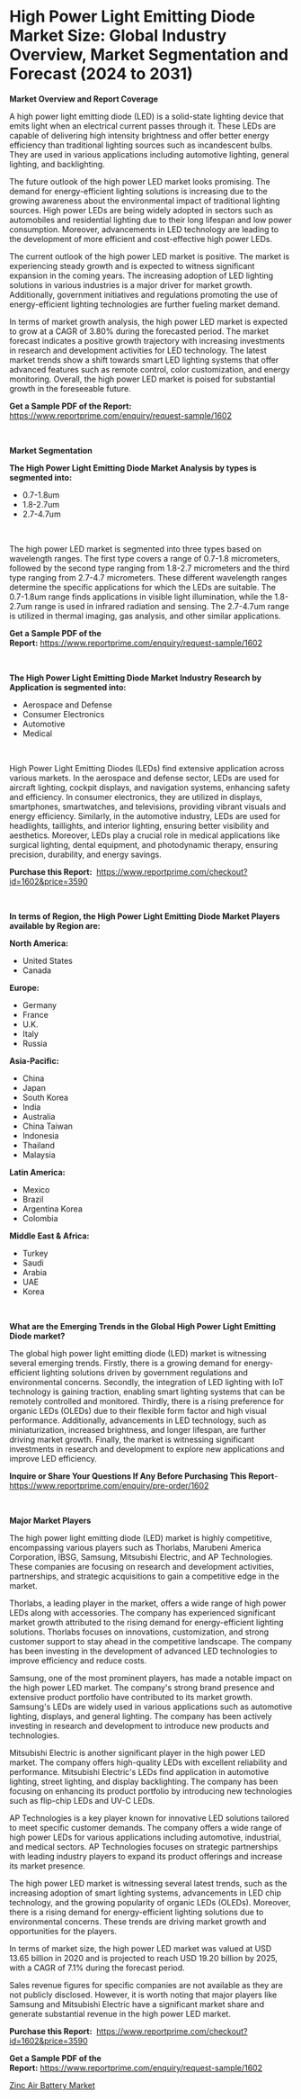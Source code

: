 <p><h1>High Power Light Emitting Diode Market Size: Global Industry Overview, Market Segmentation and Forecast (2024 to 2031)</h1></p><p><strong>Market Overview and Report Coverage</strong></p>
<p><p>A high power light emitting diode (LED) is a solid-state lighting device that emits light when an electrical current passes through it. These LEDs are capable of delivering high intensity brightness and offer better energy efficiency than traditional lighting sources such as incandescent bulbs. They are used in various applications including automotive lighting, general lighting, and backlighting.</p><p>The future outlook of the high power LED market looks promising. The demand for energy-efficient lighting solutions is increasing due to the growing awareness about the environmental impact of traditional lighting sources. High power LEDs are being widely adopted in sectors such as automobiles and residential lighting due to their long lifespan and low power consumption. Moreover, advancements in LED technology are leading to the development of more efficient and cost-effective high power LEDs.</p><p>The current outlook of the high power LED market is positive. The market is experiencing steady growth and is expected to witness significant expansion in the coming years. The increasing adoption of LED lighting solutions in various industries is a major driver for market growth. Additionally, government initiatives and regulations promoting the use of energy-efficient lighting technologies are further fueling market demand.</p><p>In terms of market growth analysis, the high power LED market is expected to grow at a CAGR of 3.80% during the forecasted period. The market forecast indicates a positive growth trajectory with increasing investments in research and development activities for LED technology. The latest market trends show a shift towards smart LED lighting systems that offer advanced features such as remote control, color customization, and energy monitoring. Overall, the high power LED market is poised for substantial growth in the foreseeable future.</p></p>
<p><strong>Get a Sample PDF of the Report:</strong> <a href="https://www.reportprime.com/enquiry/request-sample/1602">https://www.reportprime.com/enquiry/request-sample/1602</a></p>
<p>&nbsp;</p>
<p><strong>Market Segmentation</strong></p>
<p><strong>The High Power Light Emitting Diode Market Analysis by types is segmented into:</strong></p>
<p><ul><li>0.7-1.8um</li><li>1.8-2.7um</li><li>2.7-4.7um</li></ul></p>
<p>&nbsp;</p>
<p><p>The high power LED market is segmented into three types based on wavelength ranges. The first type covers a range of 0.7-1.8 micrometers, followed by the second type ranging from 1.8-2.7 micrometers and the third type ranging from 2.7-4.7 micrometers. These different wavelength ranges determine the specific applications for which the LEDs are suitable. The 0.7-1.8um range finds applications in visible light illumination, while the 1.8-2.7um range is used in infrared radiation and sensing. The 2.7-4.7um range is utilized in thermal imaging, gas analysis, and other similar applications.</p></p>
<p><strong>Get a Sample PDF of the Report:</strong>&nbsp;<a href="https://www.reportprime.com/enquiry/request-sample/1602">https://www.reportprime.com/enquiry/request-sample/1602</a></p>
<p>&nbsp;</p>
<p><strong>The High Power Light Emitting Diode Market Industry Research by Application is segmented into:</strong></p>
<p><ul><li>Aerospace and Defense</li><li>Consumer Electronics</li><li>Automotive</li><li>Medical</li></ul></p>
<p>&nbsp;</p>
<p><p>High Power Light Emitting Diodes (LEDs) find extensive application across various markets. In the aerospace and defense sector, LEDs are used for aircraft lighting, cockpit displays, and navigation systems, enhancing safety and efficiency. In consumer electronics, they are utilized in displays, smartphones, smartwatches, and televisions, providing vibrant visuals and energy efficiency. Similarly, in the automotive industry, LEDs are used for headlights, taillights, and interior lighting, ensuring better visibility and aesthetics. Moreover, LEDs play a crucial role in medical applications like surgical lighting, dental equipment, and photodynamic therapy, ensuring precision, durability, and energy savings.</p></p>
<p><strong>Purchase this Report:</strong>&nbsp; <a href="https://www.reportprime.com/checkout?id=1602&price=3590">https://www.reportprime.com/checkout?id=1602&price=3590</a></p>
<p>&nbsp;</p>
<p><strong>In terms of Region, the High Power Light Emitting Diode Market Players available by Region are:</strong></p>
<p>
    <p> <strong> North America: </strong>
        <ul>
            <li>United States</li>
            <li>Canada</li>
        </ul>
        </p> 
    <p> <strong> Europe: </strong>
        <ul>
            <li>Germany</li>
            <li>France</li>
            <li>U.K.</li>
            <li>Italy</li>
            <li>Russia</li>
        </ul>
        </p> 
    <p> <strong> Asia-Pacific: </strong>
        <ul>
            <li>China</li>
            <li>Japan</li>
            <li>South Korea</li>
            <li>India</li>
            <li>Australia</li>
            <li>China Taiwan</li>
            <li>Indonesia</li>
            <li>Thailand</li>
            <li>Malaysia</li>
        </ul>
        </p> 
    <p> <strong> Latin America: </strong>
        <ul>
            <li>Mexico</li>
            <li>Brazil</li>
            <li>Argentina Korea</li>
            <li>Colombia</li>
        </ul>
        </p> 
    <p> <strong> Middle East & Africa: </strong>
        <ul>
            <li>Turkey</li>
            <li>Saudi</li>
            <li>Arabia</li>
            <li>UAE</li>
            <li>Korea</li>
        </ul>
    </p>
    </p>
<p>&nbsp;</p>
<p><strong>What are the Emerging Trends in the Global High Power Light Emitting Diode market?</strong></p>
<p><p>The global high power light emitting diode (LED) market is witnessing several emerging trends. Firstly, there is a growing demand for energy-efficient lighting solutions driven by government regulations and environmental concerns. Secondly, the integration of LED lighting with IoT technology is gaining traction, enabling smart lighting systems that can be remotely controlled and monitored. Thirdly, there is a rising preference for organic LEDs (OLEDs) due to their flexible form factor and high visual performance. Additionally, advancements in LED technology, such as miniaturization, increased brightness, and longer lifespan, are further driving market growth. Finally, the market is witnessing significant investments in research and development to explore new applications and improve LED efficiency.</p></p>
<p><strong>Inquire or Share Your Questions If Any Before Purchasing This Report</strong>- <a href="https://www.reportprime.com/enquiry/pre-order/1602">https://www.reportprime.com/enquiry/pre-order/1602</a></p>
<p>&nbsp;</p>
<p><strong>Major Market Players</strong></p>
<p><p>The high power light emitting diode (LED) market is highly competitive, encompassing various players such as Thorlabs, Marubeni America Corporation, IBSG, Samsung, Mitsubishi Electric, and AP Technologies. These companies are focusing on research and development activities, partnerships, and strategic acquisitions to gain a competitive edge in the market.</p><p>Thorlabs, a leading player in the market, offers a wide range of high power LEDs along with accessories. The company has experienced significant market growth attributed to the rising demand for energy-efficient lighting solutions. Thorlabs focuses on innovations, customization, and strong customer support to stay ahead in the competitive landscape. The company has been investing in the development of advanced LED technologies to improve efficiency and reduce costs.</p><p>Samsung, one of the most prominent players, has made a notable impact on the high power LED market. The company's strong brand presence and extensive product portfolio have contributed to its market growth. Samsung's LEDs are widely used in various applications such as automotive lighting, displays, and general lighting. The company has been actively investing in research and development to introduce new products and technologies.</p><p>Mitsubishi Electric is another significant player in the high power LED market. The company offers high-quality LEDs with excellent reliability and performance. Mitsubishi Electric's LEDs find application in automotive lighting, street lighting, and display backlighting. The company has been focusing on enhancing its product portfolio by introducing new technologies such as flip-chip LEDs and UV-C LEDs.</p><p>AP Technologies is a key player known for innovative LED solutions tailored to meet specific customer demands. The company offers a wide range of high power LEDs for various applications including automotive, industrial, and medical sectors. AP Technologies focuses on strategic partnerships with leading industry players to expand its product offerings and increase its market presence.</p><p>The high power LED market is witnessing several latest trends, such as the increasing adoption of smart lighting systems, advancements in LED chip technology, and the growing popularity of organic LEDs (OLEDs). Moreover, there is a rising demand for energy-efficient lighting solutions due to environmental concerns. These trends are driving market growth and opportunities for the players.</p><p>In terms of market size, the high power LED market was valued at USD 13.65 billion in 2020 and is projected to reach USD 19.20 billion by 2025, with a CAGR of 7.1% during the forecast period.</p><p>Sales revenue figures for specific companies are not available as they are not publicly disclosed. However, it is worth noting that major players like Samsung and Mitsubishi Electric have a significant market share and generate substantial revenue in the high power LED market.</p></p>
<p><strong>Purchase this Report:</strong>&nbsp;&nbsp;<a href="https://www.reportprime.com/checkout?id=1602&price=3590">https://www.reportprime.com/checkout?id=1602&price=3590</a></p>
<p></p>
<p><strong>Get a Sample PDF of the Report:</strong>&nbsp;<a href="https://www.reportprime.com/enquiry/request-sample/1602">https://www.reportprime.com/enquiry/request-sample/1602</a></p>
<p><p><a href="https://github.com/chartsaturn/Market-Research-Report-List-1/blob/main/zinc-air-battery-market.md">Zinc Air Battery Market</a></p></p>